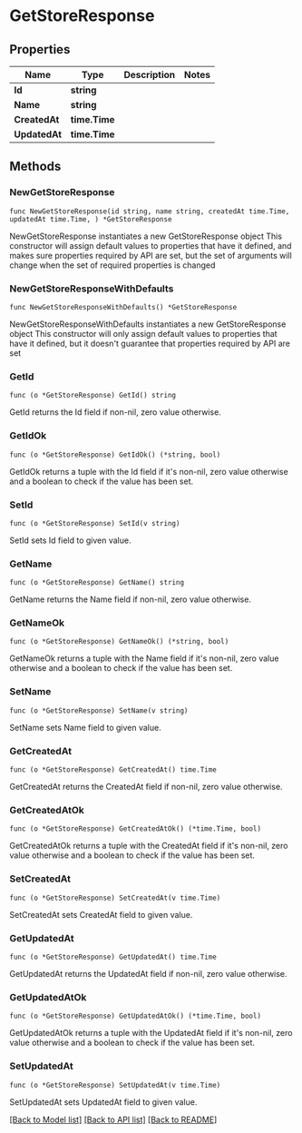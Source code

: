 # GetStoreResponse

## Properties

Name | Type | Description | Notes
------------ | ------------- | ------------- | -------------
**Id** | **string** |  | 
**Name** | **string** |  | 
**CreatedAt** | **time.Time** |  | 
**UpdatedAt** | **time.Time** |  | 

## Methods

### NewGetStoreResponse

`func NewGetStoreResponse(id string, name string, createdAt time.Time, updatedAt time.Time, ) *GetStoreResponse`

NewGetStoreResponse instantiates a new GetStoreResponse object
This constructor will assign default values to properties that have it defined,
and makes sure properties required by API are set, but the set of arguments
will change when the set of required properties is changed

### NewGetStoreResponseWithDefaults

`func NewGetStoreResponseWithDefaults() *GetStoreResponse`

NewGetStoreResponseWithDefaults instantiates a new GetStoreResponse object
This constructor will only assign default values to properties that have it defined,
but it doesn't guarantee that properties required by API are set

### GetId

`func (o *GetStoreResponse) GetId() string`

GetId returns the Id field if non-nil, zero value otherwise.

### GetIdOk

`func (o *GetStoreResponse) GetIdOk() (*string, bool)`

GetIdOk returns a tuple with the Id field if it's non-nil, zero value otherwise
and a boolean to check if the value has been set.

### SetId

`func (o *GetStoreResponse) SetId(v string)`

SetId sets Id field to given value.


### GetName

`func (o *GetStoreResponse) GetName() string`

GetName returns the Name field if non-nil, zero value otherwise.

### GetNameOk

`func (o *GetStoreResponse) GetNameOk() (*string, bool)`

GetNameOk returns a tuple with the Name field if it's non-nil, zero value otherwise
and a boolean to check if the value has been set.

### SetName

`func (o *GetStoreResponse) SetName(v string)`

SetName sets Name field to given value.


### GetCreatedAt

`func (o *GetStoreResponse) GetCreatedAt() time.Time`

GetCreatedAt returns the CreatedAt field if non-nil, zero value otherwise.

### GetCreatedAtOk

`func (o *GetStoreResponse) GetCreatedAtOk() (*time.Time, bool)`

GetCreatedAtOk returns a tuple with the CreatedAt field if it's non-nil, zero value otherwise
and a boolean to check if the value has been set.

### SetCreatedAt

`func (o *GetStoreResponse) SetCreatedAt(v time.Time)`

SetCreatedAt sets CreatedAt field to given value.


### GetUpdatedAt

`func (o *GetStoreResponse) GetUpdatedAt() time.Time`

GetUpdatedAt returns the UpdatedAt field if non-nil, zero value otherwise.

### GetUpdatedAtOk

`func (o *GetStoreResponse) GetUpdatedAtOk() (*time.Time, bool)`

GetUpdatedAtOk returns a tuple with the UpdatedAt field if it's non-nil, zero value otherwise
and a boolean to check if the value has been set.

### SetUpdatedAt

`func (o *GetStoreResponse) SetUpdatedAt(v time.Time)`

SetUpdatedAt sets UpdatedAt field to given value.



[[Back to Model list]](../README.md#documentation-for-models) [[Back to API list]](../README.md#documentation-for-api-endpoints) [[Back to README]](../README.md)


